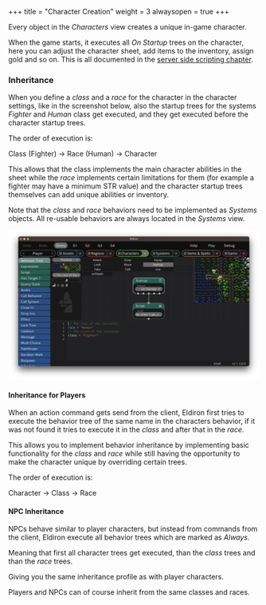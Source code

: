 +++
title = "Character Creation"
weight = 3
alwaysopen = true
+++

Every object in the *Characters* view creates a unique in-game character.

When the game starts, it executes all *On Startup* trees on the character, here you can adjust the character sheet, add items to the inventory, assign gold and so on. This is all documented in the [server side scripting chapter](../../scripting/server/).

### Inheritance

When you define a *class* and a *race* for the character in the character settings, like in the screenshot below, also the startup trees for the systems *Fighter* and *Human* class get executed, and they get executed before the character startup trees.

The order of execution is:

Class (Fighter) -> Race (Human) -> Character

This allows that the class implements the main character abilities in the sheet while the *race* implements certain limitations for them (for example a fighter may have a minimum STR value) and the character startup trees themselves can add unique abilities or inventory.

Note that the *class* and *race* behaviors need to be implemented as *Systems* objects. All re-usable behaviors are always located in the *Systems* view.

![Character Creation](character_creation.png)

#### Inheritance for Players

When an action command gets send from the client, Eldiron first tries to execute the behavior tree of the same name in the characters behavior, if it was not found it tries to execute it in the *class* and after that in the *race*.

This allows you to implement behavior inheritance by implementing basic functionality for the *class* and *race* while still having the opportunity to make the character unique by overriding certain trees.

The order of execution is:

Character -> Class -> Race

#### NPC Inheritance

NPCs behave similar to player characters, but instead from commands from the client, Eldiron execute all behavior trees which are marked as *Always*.

Meaning that first all character trees get executed, than the *class* trees and than the *race* trees.

Giving you the same inheritance profile as with player characters.

Players and NPCs can of course inherit from the same classes and races.